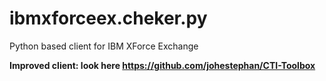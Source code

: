 # ibmxforceex.cheker.py
Python based client for IBM XForce Exchange


**Improved client:  look here https://github.com/johestephan/CTI-Toolbox**
